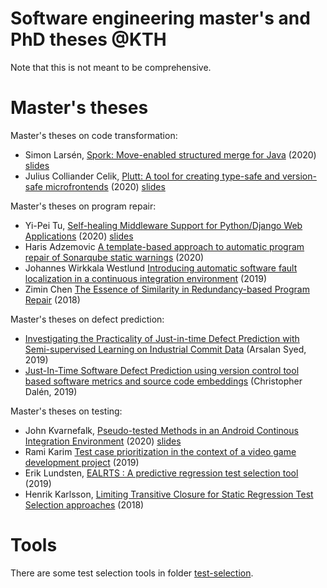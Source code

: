 # Software engineering master's and PhD theses @KTH

Note that this is not meant to be comprehensive.

Master's theses
=================

Master's theses on code transformation:

* Simon Larsén, [Spork: Move-enabled structured merge for Java](http://kth.diva-portal.org/smash/get/diva2:1471148/FULLTEXT01.pdf) (2020) [slides](https://github.com/KTH/software-engineering-research/blob/master/theses/slides/2020%20Spork:%20Structured%20merge%20for%20Java%20with%20GumTree%20diff%20and%203DM.pdf)
* Julius Colliander Celik, [Plutt: A tool for creating type-safe and version-safe microfrontends](http://urn.kb.se/resolve?urn=urn:nbn:se:kth:diva-280090) (2020) [slides](https://github.com/KTH/software-engineering-research/blob/master/theses/slides/2020%20Plutt%20A%20tool%20for%20creating%20type-safe%20and%20version-safe%20microfrontends.pdf)


Master's theses on program repair:

*  Yi-Pei Tu, [Self-healing Middleware Support for Python/Django Web Applications](http://www.csc.kth.se/~ann/exjobb/yi-pei_tu.pdf) (2020) [slides](https://github.com/KTH/software-engineering-research/blob/master/theses/slides/2020%20Self-healing%20Middleware%20Support%20for%20Python-Django%20Web%20Applications.pdf)
* Haris Adzemovic [A template-based approach to automatic program repair of Sonarqube static warnings](http://www.csc.kth.se/~ann/exjobb/haris_adzemovic.pdf) (2020)
* Johannes Wirkkala Westlund [Introducing automatic software fault localization in a continuous integration environment](http://www.diva-portal.org/smash/record.jsf?pid=diva2:1424346) (2019)
* Zimin Chen [The Essence of Similarity in Redundancy-based Program Repair](http://urn.kb.se/resolve?urn=urn:nbn:se:kth:diva-240606) (2018)


Master's theses on defect prediction:

* [Investigating the Practicality of Just-in-time Defect Prediction with Semi-supervised Learning on Industrial Commit Data](http://kth.diva-portal.org/smash/get/diva2:1336751/FULLTEXT02.pdf) (Arsalan Syed, 2019)
* [Just-In-Time Software Defect Prediction using version control tool based software metrics and source code embeddings](http://www.nada.kth.se/~ann/exjobb/christopher_dahlen.pdf) (Christopher Dalén, 2019)

Master's theses on testing:

* John Kvarnefalk,  [Pseudo-tested Methods in an Android Continous Integration Environment](http://kth.diva-portal.org/smash/get/diva2:1468320/FULLTEXT01.pdf) (2020)  [slides](https://github.com/KTH/software-engineering-research/blob/master/theses/slides/2020%20Pseudo-tested_Methods_in_an_Android_Continous_Integration_Environment.pdf)
* Rami Karim [Test case prioritization in the context of a video game development project](http://urn.kb.se/resolve?urn=urn:nbn:se:kth:diva-265653) (2019)
* Erik Lundsten, [EALRTS : A predictive regression test selection tool](http://urn.kb.se/resolve?urn=urn:nbn:se:kth:diva-264978) (2019)
* Henrik Karlsson, [Limiting Transitive Closure for Static Regression Test Selection approaches](http://urn.kb.se/resolve?urn=urn:nbn:se:kth:diva-254951) (2018)


Tools
=====

There are some test selection tools in folder [test-selection](https://github.com/KTH/software-engineering-research/tree/master/test-selection).


